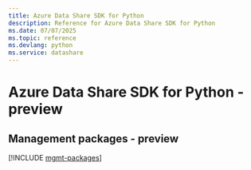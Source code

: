 ```yaml
---
title: Azure Data Share SDK for Python
description: Reference for Azure Data Share SDK for Python
ms.date: 07/07/2025
ms.topic: reference
ms.devlang: python
ms.service: datashare
---
```

# Azure Data Share SDK for Python - preview

## Management packages - preview
[!INCLUDE [mgmt-packages](data-share-mgmt-index.md)]